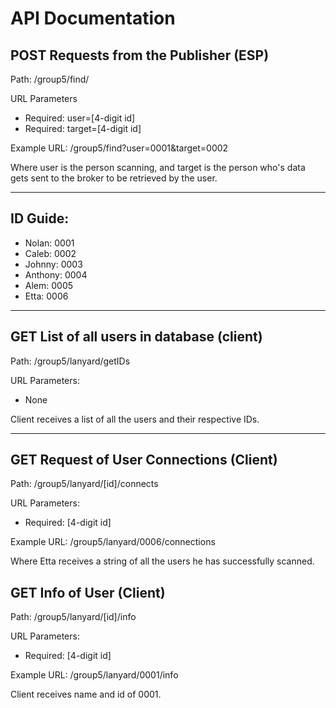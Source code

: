 # API Documentation 

## POST Requests from the Publisher (ESP)

Path: /group5/find/

URL Parameters
* Required: user=[4-digit id]
* Required: target=[4-digit id]

Example URL: /group5/find?user=0001&target=0002

Where user is the person scanning, and target is the person who's data gets sent to the broker to be retrieved by the user.

---

## ID Guide:
* Nolan: 0001
* Caleb: 0002
* Johnny: 0003
* Anthony: 0004
* Alem: 0005
* Etta: 0006

---

## GET List of all users in database (client) 

Path: /group5/lanyard/getIDs

URL Parameters:
* None

Client receives a list of all the users and their respective IDs.

--- 

## GET Request of User Connections (Client)

Path: /group5/lanyard/[id]/connects

URL Parameters: 
* Required: [4-digit id]

Example URL: /group5/lanyard/0006/connections

Where Etta receives a string of all the users he has successfully scanned.

## GET Info of User (Client)

Path: /group5/lanyard/[id]/info

URL Parameters: 
* Required: [4-digit id]

Example URL: /group5/lanyard/0001/info

Client receives name and id of 0001.